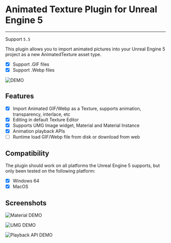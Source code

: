 # Animated Texture Plugin for Unreal Engine 5

----

Support `5.5`



This plugin allows you to import animated pictures into your Unreal Engine 5 project as a new AnimatedTexture asset type.

- [x] Support .GIF files
- [x] Support .Webp files

![DEMO](./Docs/images/demo.png)

## Features

- [x] Import Animated GIF/Webp as a Texture, supports animation, transparency, interlace, etc
- [x] Editing in default Texture Editor
- [x] Supports UMG Image widget, Material and Material Instance
- [x] Animation playback APIs
- [ ] Runtime load GIF/Webp file from disk or download from web

## Compatibility

The plugin should work on all platforms the Unreal Engine 5 supports, but only been tested on the following platform:

- [x] Windows 64
- [x] MacOS

## Screenshots

![Material DEMO](./Docs/images/mtl.png)

![UMG DEMO](./Docs/images/umg.png)

![Playback API DEMO](./Docs/images/api.png)
